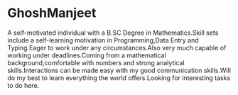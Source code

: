 # GhoshManjeet
A self-motivated individual with a B.SC Degree in Mathematics.Skill sets include a self-learning motivation in Programming,Data Entry and Typing.Eager to work under any circumstances.Also very much capable of working under deadlines.Coming from a mathematical background,comfortable with numbers and strong analytical skills.Interactions can be made easy with my good communication skills.Will do my best to learn everything the world offers.Looking for interesting tasks to do here.
